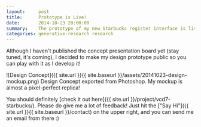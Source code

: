 ```yaml
---
layout:     post
title:      Prototype is Live!
date:       2014-10-23 20:00:00
summary:    The prototype of my new Starbucks register interface is live. Check it out!
categories: generative-research research
---
```


Although I haven't published the concept presentation board yet (stay tuned, it's coming), I decided to make my design prototype public so you can play with it as I develop it!

![Design Concept]({{ site.url }}{{ site.baseurl }}/assets/20141023-design-mockup.png)
<span class="small mid-gray">Design Concept exported from Photoshop. My mockup is almost a pixel-perfect replica!</span>

You should definitely [check it out here]({{ site.url }}/project/vcd7-starbucks/). Please do give me a lot of feedback! Just hit the ["Say Hi"]({{ site.url }}{{ site.baseurl }}/contact) on the upper right, and you can send me an email from there :)